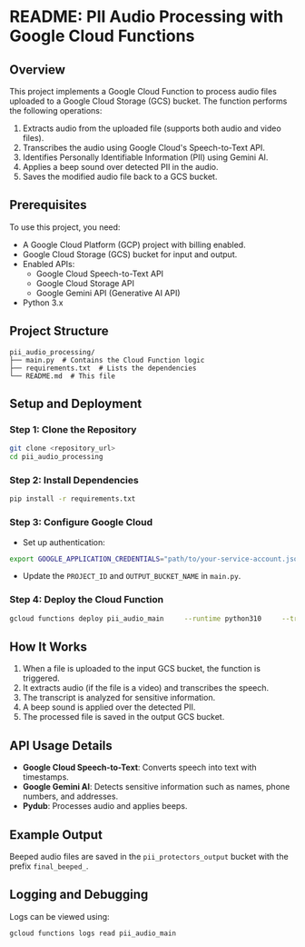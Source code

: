# README: PII Audio Processing with Google Cloud Functions

## Overview
This project implements a Google Cloud Function to process audio files uploaded to a Google Cloud Storage (GCS) bucket. The function performs the following operations:

1. Extracts audio from the uploaded file (supports both audio and video files).
2. Transcribes the audio using Google Cloud's Speech-to-Text API.
3. Identifies Personally Identifiable Information (PII) using Gemini AI.
4. Applies a beep sound over detected PII in the audio.
5. Saves the modified audio file back to a GCS bucket.

## Prerequisites
To use this project, you need:
- A Google Cloud Platform (GCP) project with billing enabled.
- Google Cloud Storage (GCS) bucket for input and output.
- Enabled APIs:
  - Google Cloud Speech-to-Text API
  - Google Cloud Storage API
  - Google Gemini API (Generative AI API)
- Python 3.x

## Project Structure
```
pii_audio_processing/
├── main.py  # Contains the Cloud Function logic
├── requirements.txt  # Lists the dependencies
└── README.md  # This file
```

## Setup and Deployment

### Step 1: Clone the Repository
```sh
git clone <repository_url>
cd pii_audio_processing
```

### Step 2: Install Dependencies
```sh
pip install -r requirements.txt
```

### Step 3: Configure Google Cloud
- Set up authentication:
```sh
export GOOGLE_APPLICATION_CREDENTIALS="path/to/your-service-account.json"
```
- Update the `PROJECT_ID` and `OUTPUT_BUCKET_NAME` in `main.py`.

### Step 4: Deploy the Cloud Function
```sh
gcloud functions deploy pii_audio_main     --runtime python310     --trigger-event google.storage.object.finalize     --trigger-resource <your-input-bucket-name>     --entry-point pii_audio_main     --timeout 300s
```

## How It Works
1. When a file is uploaded to the input GCS bucket, the function is triggered.
2. It extracts audio (if the file is a video) and transcribes the speech.
3. The transcript is analyzed for sensitive information.
4. A beep sound is applied over the detected PII.
5. The processed file is saved in the output GCS bucket.

## API Usage Details
- **Google Cloud Speech-to-Text**: Converts speech into text with timestamps.
- **Google Gemini AI**: Detects sensitive information such as names, phone numbers, and addresses.
- **Pydub**: Processes audio and applies beeps.

## Example Output
Beeped audio files are saved in the `pii_protectors_output` bucket with the prefix `final_beeped_`.

## Logging and Debugging
Logs can be viewed using:
```sh
gcloud functions logs read pii_audio_main
```
